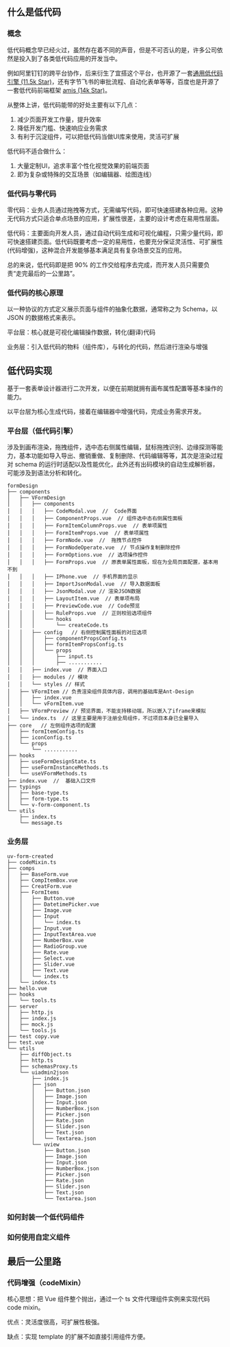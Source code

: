 

## 什么是低代码

### 概念

低代码概念早已经火过，虽然存在着不同的声音，但是不可否认的是，许多公司依然是投入到了各类低代码应用的开发当中。

例如阿里钉钉的跨平台协作，后来衍生了宜搭这个平台，也开源了一套[通用低代码引擎 (11.5k Star)](https://lowcode-engine.cn/index)，还有字节飞书的审批流程、自动化表单等等，百度也是开源了一套低代码前端框架 [amis (14k Star)](https://aisuda.bce.baidu.com/amis/zh-CN/docs/index)。

从整体上讲，低代码能带的好处主要有以下几点：

1. 减少页面开发工作量，提升效率
2. 降低开发门槛、快速响应业务需求
3. 有利于沉淀组件，可以把低代码当做UI库来使用，灵活可扩展

低代码不适合做什么：

1. 大量定制UI，追求丰富个性化视觉效果的前端页面
2. 即为复杂或特殊的交互场景（如编辑器、绘图连线）

### 低代码与零代码

零代码：业务人员通过拖拽等方式，无需编写代码，即可快速搭建各种应用。这种无代码方式只适合单点场景的应用，扩展性很差，主要的设计考虑在易用性层面。

低代码：主要面向开发人员，通过自动代码生成和可视化编程，只需少量代码，即可快速搭建页面。低代码既要考虑一定的易用性，也要充分保证灵活性、可扩展性(代码增强)，这种混合开发能够基本满足具有复杂场景交互的应用。

总的来说，低代码即是把 90% 的工作交给程序去完成，而开发人员只需要负责“走完最后的一公里路”。

### 低代码的核心原理

以一种协议的方式定义展示页面与组件的抽象化数据，通常称之为 Schema，以 JSON 的数据格式来表示。

平台层：核心就是可视化编辑操作数据，转化(翻译)代码

业务层：引入低代码的物料（组件库），与转化的代码，然后进行渲染与增强

## 低代码实现

基于一套表单设计器进行二次开发，以便在前期就拥有画布属性配置等基本操作的能力。

以平台层为核心生成代码，接着在编辑器中增强代码，完成业务需求开发。

### 平台层（低代码引擎）

涉及到画布渲染，拖拽组件，选中态右侧属性编辑，鼠标拖拽识别、边缘探测等能力，基本功能如导入导出、撤销重做、复制删除、代码编辑等等，其次是渲染过程对 schema 的运行时适配以及性能优化，此外还有出码模块的自动生成解析器，可能涉及到语法分析和转化。

```
formDesign
├── components
│   ├── VFormDesign
│   │   ├── components
│   │   │   ├── CodeModal.vue  //  Code界面
│   │   │   ├── ComponentProps.vue  // 组件选中态右侧属性面板
│   │   │   ├── FormItemColumnProps.vue  // 表单项属性
│   │   │   ├── FormItemProps.vue  // 表单项属性
│   │   │   ├── FormNode.vue  //  拖拽节点控件
│   │   │   ├── FormNodeOperate.vue  // 节点操作复制删除控件
│   │   │   ├── FormOptions.vue  // 选项操作控件
│   │   │   ├── FormProps.vue  // 原表单属性面板，现在为全局页面配置，基本用不到
│   │   │   ├── IPhone.vue  // 手机界面的显示
│   │   │   ├── ImportJsonModal.vue  // 导入数据面板
│   │   │   ├── JsonModal.vue // 渲染JSON数据
│   │   │   ├── LayoutItem.vue  // 表单项布局
│   │   │   ├── PreviewCode.vue  // Code预览
│   │   │   ├── RuleProps.vue  // 正则校验选项组件
│   │   │   └── hooks
│   │   │       └── createCode.ts
│   │   ├── config   // 右侧控制属性面板的对应选项
│   │   │   ├── componentPropsConfig.ts
│   │   │   ├── formItemPropsConfig.ts
│   │   │   └── props
│   │   │       ├── input.ts
│   │   │       ├── ...........
│   │   ├── index.vue  // 界面入口
│   │   ├── modules // 模块
│   │   └── styles // 样式
│   ├── VFormItem // 负责渲染组件具体内容，调用的基础库是Ant-Design
│   │   ├── index.vue
│   │   └── vFormItem.vue
│   ├── VFormPreview // 预览界面，不能支持移动端，所以嵌入了iframe来模拟
│   └── index.ts  // 这里主要是用于注册全局组件，不过项目本身已全量导入
├── core   // 左侧组件选项的配置
│   ├── formItemConfig.ts
│   ├── iconConfig.ts
│   └── props
│       └── ...........
├── hooks
│   ├── useFormDesignState.ts
│   ├── useFormInstanceMethods.ts
│   └── useVFormMethods.ts
├── index.vue  //  基础入口文件
├── typings
│   ├── base-type.ts
│   ├── form-type.ts
│   └── v-form-component.ts
└── utils
    ├── index.ts
    └── message.ts
```

### 业务层

```
uv-form-created
├── codeMixin.ts
├── comps
│   ├── BaseForm.vue
│   ├── CompItemBox.vue
│   ├── CreatForm.vue
│   ├── FormItems
│   │   ├── Button.vue
│   │   ├── DatetimePicker.vue
│   │   ├── Image.vue
│   │   ├── Input
│   │   │   └── index.ts
│   │   ├── Input.vue
│   │   ├── InputTextArea.vue
│   │   ├── NumberBox.vue
│   │   ├── RadioGroup.vue
│   │   ├── Rate.vue
│   │   ├── Select.vue
│   │   ├── Slider.vue
│   │   ├── Text.vue
│   │   └── index.ts
│   └── index.ts
├── hello.vue
├── hooks
│   └── tools.ts
├── server
│   ├── http.js
│   ├── index.js
│   ├── mock.js
│   └── tools.js
├── test copy.vue
├── test.vue
└── utils
    ├── diffObject.ts
    ├── http.ts
    ├── schemasProxy.ts
    └── uiadmin2json
        ├── index.js
        ├── json
        │   ├── Button.json
        │   ├── Image.json
        │   ├── Input.json
        │   ├── NumberBox.json
        │   ├── Picker.json
        │   ├── Rate.json
        │   ├── Slider.json
        │   ├── Text.json
        │   └── Textarea.json
        └── uview
            ├── Button.json
            ├── Image.json
            ├── Input.json
            ├── NumberBox.json
            ├── Picker.json
            ├── Rate.json
            ├── Slider.json
            ├── Text.json
            └── Textarea.json
```

### 如何封装一个低代码组件



### 如何使用自定义组件



## 最后一公里路

### 代码增强（codeMixin）

核心思想：把 Vue 组件整个抛出，通过一个 ts 文件代理组件实例来实现代码 code mixin。

优点：灵活度很高，可扩展性极强。

缺点：实现 template 的扩展不如直接引用组件方便。




